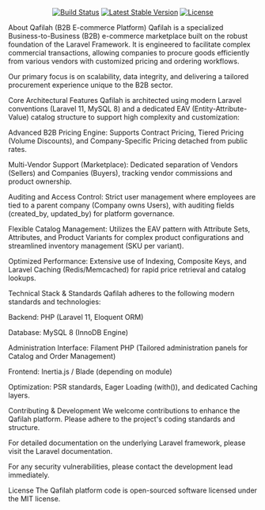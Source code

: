 <p align="center"><a href="https://laravel.com" target="_blank"></a></p>

<p align="center"> <a href="https://github.com/laravel/framework/actions"><img src="https://github.com/laravel/framework/workflows/tests/badge.svg" alt="Build Status"></a> <a href="https://packagist.org/packages/laravel/framework"><img src="https://img.shields.io/packagist/v/laravel/framework" alt="Latest Stable Version"></a> <a href="https://packagist.org/packages/laravel/framework"><img src="https://img.shields.io/packagist/l/laravel/framework" alt="License"></a> </p>

About Qafilah (B2B E-commerce Platform)
Qafilah is a specialized Business-to-Business (B2B) e-commerce marketplace built on the robust foundation of the Laravel Framework. It is engineered to facilitate complex commercial transactions, allowing companies to procure goods efficiently from various vendors with customized pricing and ordering workflows.

Our primary focus is on scalability, data integrity, and delivering a tailored procurement experience unique to the B2B sector.

Core Architectural Features
Qafilah is architected using modern Laravel conventions (Laravel 11, MySQL 8) and a dedicated EAV (Entity-Attribute-Value) catalog structure to support high complexity and customization:

Advanced B2B Pricing Engine: Supports Contract Pricing, Tiered Pricing (Volume Discounts), and Company-Specific Pricing detached from public rates.

Multi-Vendor Support (Marketplace): Dedicated separation of Vendors (Sellers) and Companies (Buyers), tracking vendor commissions and product ownership.

Auditing and Access Control: Strict user management where employees are tied to a parent company (Company owns Users), with auditing fields (created_by, updated_by) for platform governance.

Flexible Catalog Management: Utilizes the EAV pattern with Attribute Sets, Attributes, and Product Variants for complex product configurations and streamlined inventory management (SKU per variant).

Optimized Performance: Extensive use of Indexing, Composite Keys, and Laravel Caching (Redis/Memcached) for rapid price retrieval and catalog lookups.

Technical Stack & Standards
Qafilah adheres to the following modern standards and technologies:

Backend: PHP (Laravel 11, Eloquent ORM)

Database: MySQL 8 (InnoDB Engine)

Administration Interface: Filament PHP (Tailored administration panels for Catalog and Order Management)

Frontend: Inertia.js / Blade (depending on module)

Optimization: PSR standards, Eager Loading (with()), and dedicated Caching layers.

Contributing & Development
We welcome contributions to enhance the Qafilah platform. Please adhere to the project's coding standards and structure.

For detailed documentation on the underlying Laravel framework, please visit the Laravel documentation.

For any security vulnerabilities, please contact the development lead immediately.

License
The Qafilah platform code is open-sourced software licensed under the MIT license.